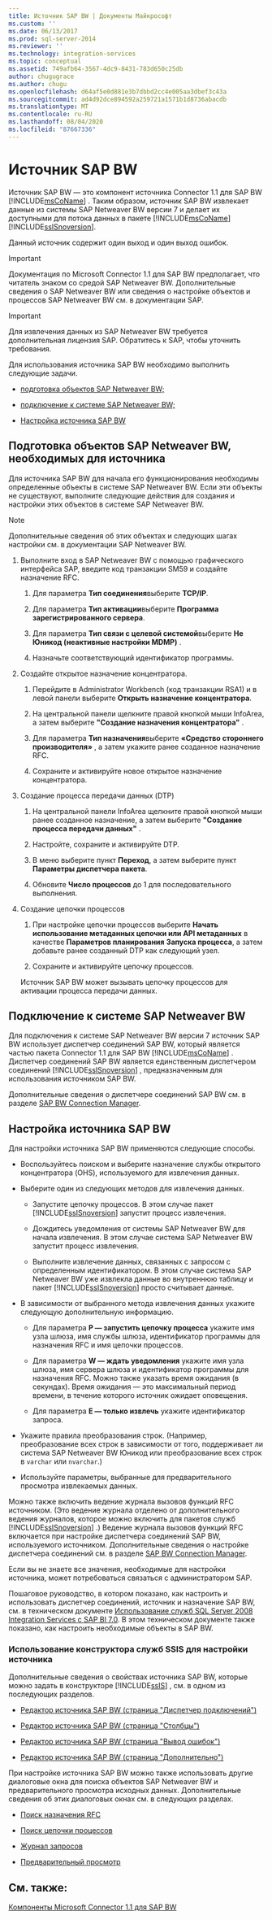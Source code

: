 ```yaml
---
title: Источник SAP BW | Документы Майкрософт
ms.custom: ''
ms.date: 06/13/2017
ms.prod: sql-server-2014
ms.reviewer: ''
ms.technology: integration-services
ms.topic: conceptual
ms.assetid: 749afb64-3567-4dc9-8431-783d650c25db
author: chugugrace
ms.author: chugu
ms.openlocfilehash: d64af5e0d881e3b7dbbd2cc4e005aa3dbef3c43a
ms.sourcegitcommit: ad4d92dce894592a259721a1571b1d8736abacdb
ms.translationtype: MT
ms.contentlocale: ru-RU
ms.lasthandoff: 08/04/2020
ms.locfileid: "87667336"
---
```

# <a name="sap-bw-source"></a>Источник SAP BW
  Источник SAP BW — это компонент источника Connector 1.1 для SAP BW [!INCLUDE[msCoName](../../includes/msconame-md.md)] . Таким образом, источник SAP BW извлекает данные из системы SAP Netweaver BW версии 7 и делает их доступными для потока данных в пакете [!INCLUDE[msCoName](../../includes/msconame-md.md)] [!INCLUDE[ssISnoversion](../../includes/ssisnoversion-md.md)].  
  
 Данный источник содержит один выход и один выход ошибок.  
  
> [!IMPORTANT]  
>  Документация по Microsoft Connector 1.1 для SAP BW предполагает, что читатель знаком со средой SAP Netweaver BW. Дополнительные сведения о SAP Netweaver BW или сведения о настройке объектов и процессов SAP Netweaver BW см. в документации SAP.  
  
> [!IMPORTANT]  
>  Для извлечения данных из SAP Netweaver BW требуется дополнительная лицензия SAP. Обратитесь к SAP, чтобы уточнить требования.  
  
 Для использования источника SAP BW необходимо выполнить следующие задачи.  
  
-   [подготовка объектов SAP Netweaver BW;](#bkmk_Prepare_Objects)  
  
-   [подключение к системе SAP Netweaver BW;](#bkmk_Connect_Database)  
  
-   [Настройка источника SAP BW](#bkmk_Configure_Source)  
  
##  <a name="preparing-the-sap-netweaver-bw-objects-that-the-source-requires"></a><a name="bkmk_Prepare_Objects"></a> Подготовка объектов SAP Netweaver BW, необходимых для источника  
 Для источника SAP BW для начала его функционирования необходимы определенные объекты в системе SAP Netweaver BW. Если эти объекты не существуют, выполните следующие действия для создания и настройки этих объектов в системе SAP Netweaver BW.  
  
> [!NOTE]  
>  Дополнительные сведения об этих объектах и следующих шагах настройки см. в документации SAP Netweaver BW.  
  
1.  Выполните вход в SAP Netweaver BW с помощью графического интерфейса SAP, введите код транзакции SM59 и создайте назначение RFC.  
  
    1.  Для параметра **Тип соединения**выберите **TCP/IP**.  
  
    2.  Для параметра **Тип активации**выберите **Программа зарегистрированного сервера**.  
  
    3.  Для параметра **Тип связи с целевой системой**выберите **Не Юникод (неактивные настройки MDMP)** .  
  
    4.  Назначьте соответствующий идентификатор программы.  
  
2.  Создайте открытое назначение концентратора.  
  
    1.  Перейдите в Administrator Workbench (код транзакции RSA1) и в левой панели выберите **Открыть назначение концентратора**.  
  
    2.  На центральной панели щелкните правой кнопкой мыши InfoArea, а затем выберите **"Создание назначения концентратора"** .  
  
    3.  Для параметра **Тип назначения**выберите **«Средство стороннего производителя»** , а затем укажите ранее созданное назначение RFC.  
  
    4.  Сохраните и активируйте новое открытое назначение концентратора.  
  
3.  Создание процесса передачи данных (DTP)  
  
    1.  На центральной панели InfoArea щелкните правой кнопкой мыши ранее созданное назначение, а затем выберите **"Создание процесса передачи данных"** .  
  
    2.  Настройте, сохраните и активируйте DTP.  
  
    3.  В меню выберите пункт **Переход**, а затем выберите пункт **Параметры диспетчера пакета**.  
  
    4.  Обновите **Число процессов** до 1 для последовательного выполнения.  
  
4.  Создание цепочки процессов  
  
    1.  При настройке цепочки процессов выберите **Начать использование метаданных цепочки или API метаданных** в качестве **Параметров планирования** **Запуска процесса**, а затем добавьте ранее созданный DTP как следующий узел.  
  
    2.  Сохраните и активируйте цепочку процессов.  
  
     Источник SAP BW может вызывать цепочку процессов для активации процесса передачи данных.  
  
##  <a name="connecting-to-the-sap-netweaver-bw-system"></a><a name="bkmk_Connect_Database"></a> Подключение к системе SAP Netweaver BW  
 Для подключения к системе SAP Netweaver BW версии 7 источник SAP BW использует диспетчер соединений SAP BW, который является частью пакета Connector 1.1 для SAP BW [!INCLUDE[msCoName](../../includes/msconame-md.md)] . Диспетчер соединений SAP BW является единственным диспетчером соединений [!INCLUDE[ssISnoversion](../../includes/ssisnoversion-md.md)] , предназначенным для использования источником SAP BW.  
  
 Дополнительные сведения о диспетчере соединений SAP BW см. в разделе [SAP BW Connection Manager](../connection-manager/sap-bw-connection-manager.md).  
  
##  <a name="configuring-the-sap-bw-source"></a><a name="bkmk_Configure_Source"></a> Настройка источника SAP BW  
 Для настройки источника SAP BW применяются следующие способы.  
  
-   Воспользуйтесь поиском и выберите назначение службы открытого концентратора (OHS), используемого для извлечения данных.  
  
-   Выберите один из следующих методов для извлечения данных.  
  
    -   Запустите цепочку процессов. В этом случае пакет [!INCLUDE[ssISnoversion](../../includes/ssisnoversion-md.md)] запустит процесс извлечения.  
  
    -   Дождитесь уведомления от системы SAP Netweaver BW для начала извлечения. В этом случае система SAP Netweaver BW запустит процесс извлечения.  
  
    -   Выполните извлечение данных, связанных с запросом с определенным идентификатором. В этом случае система SAP Netweaver BW уже извлекла данные во внутреннюю таблицу и пакет [!INCLUDE[ssISnoversion](../../includes/ssisnoversion-md.md)] просто считывает данные.  
  
-   В зависимости от выбранного метода извлечения данных укажите следующую дополнительную информацию.  
  
    -   Для параметра **P — запустить цепочку процесса** укажите имя узла шлюза, имя службы шлюза, идентификатор программы для назначения RFC и имя цепочки процессов.  
  
    -   Для параметра **W — ждать уведомления** укажите имя узла шлюза, имя сервера шлюза и идентификатор программы для назначения RFC. Можно также указать время ожидания (в секундах). Время ожидания — это максимальный период времени, в течение которого источник ожидает оповещения.  
  
    -   Для параметра **E — только извлечь** укажите идентификатор запроса.  
  
-   Укажите правила преобразования строк. (Например, преобразование всех строк в зависимости от того, поддерживает ли система SAP Netweaver BW Юникод или преобразование всех строк в `varchar` или `nvarchar`.)  
  
-   Используйте параметры, выбранные для предварительного просмотра извлекаемых данных.  
  
 Можно также включить ведение журнала вызовов функций RFC источником. (Это ведение журнала отделено от дополнительного ведения журналов, которое можно включить для пакетов служб [!INCLUDE[ssISnoversion](../../includes/ssisnoversion-md.md)] .) Ведение журнала вызовов функций RFC включается при настройке диспетчера соединений SAP BW, используемого источником. Дополнительные сведения о настройке диспетчера соединений см. в разделе [SAP BW Connection Manager](../connection-manager/sap-bw-connection-manager.md).  
  
 Если вы не знаете все значения, необходимые для настройки источника, может потребоваться связаться с администратором SAP.  
  
 Пошаговое руководство, в котором показано, как настроить и использовать диспетчер соединений, источник и назначение SAP BW, см. в техническом документе [Использование служб SQL Server 2008 Integration Services с SAP BI 7.0](https://go.microsoft.com/fwlink/?LinkID=137090). В этом техническом документе также показано, как настроить необходимые объекты в SAP BW.  
  
### <a name="using-the-ssis-designer-to-configure-the-source"></a>Использование конструктора служб SSIS для настройки источника  
 Дополнительные сведения о свойствах источника SAP BW, которые можно задать в конструкторе [!INCLUDE[ssIS](../../includes/ssis-md.md)] , см. в одном из последующих разделов.  
  
-   [Редактор источника SAP BW (страница "Диспетчер подключений")](sap-bw-source-editor-connection-manager-page.md)  
  
-   [Редактор источника SAP BW (страница "Столбцы")](sap-bw-source-editor-columns-page.md)  
  
-   [Редактор источника SAP BW (страница "Вывод ошибок")](sap-bw-source-editor-error-output-page.md)  
  
-   [Редактор источника SAP BW (страница "Дополнительно")](sap-bw-source-editor-advanced-page.md)  
  
 При настройке источника SAP BW можно также использовать другие диалоговые окна для поиска объектов SAP Netweaver BW и предварительного просмотра исходных данных. Дополнительные сведения об этих диалоговых окнах см. в следующих разделах.  
  
-   [Поиск назначения RFC](look-up-rfc-destination.md)  
  
-   [Поиск цепочки процессов](look-up-process-chain.md)  
  
-   [Журнал запросов](request-log.md)  
  
-   [Предварительный просмотр](preview.md)  
  
## <a name="see-also"></a>См. также:  
 [Компоненты Microsoft Connector 1.1 для SAP BW](../microsoft-connector-for-sap-bw-components.md)  
  
  
